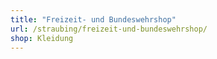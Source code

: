 ```yaml
---
title: "Freizeit- und Bundeswehrshop"
url: /straubing/freizeit-und-bundeswehrshop/
shop: Kleidung
---
```

